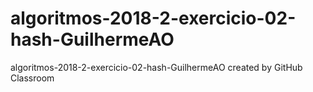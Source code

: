 # algoritmos-2018-2-exercicio-02-hash-GuilhermeAO
algoritmos-2018-2-exercicio-02-hash-GuilhermeAO created by GitHub Classroom
